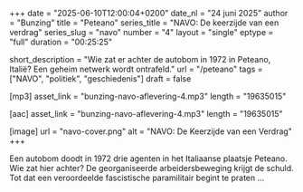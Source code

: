 +++
date = "2025-06-10T12:00:04+0200"
date_nl = "24 juni 2025"
author = "Bunzing"
title = "Peteano"
series_title = "NAVO: De keerzijde van een verdrag"
series_slug = "navo"
number = "4"
layout = "single"
eptype = "full"
duration = "00:25:25"

short_description = "Wie zat er achter de autobom in 1972 in Peteano, Italië? Een geheim netwerk wordt ontrafeld."
url = "/peteano"
tags = ["NAVO", "politiek", "geschiedenis"]
draft = false

[mp3]
asset_link = "bunzing-navo-aflevering-4.mp3"
length = "19635015"

[aac]
asset_link = "bunzing-navo-aflevering-4.mp3"
length = "19635015"

[image]
url = "navo-cover.png"
alt = "NAVO: De Keerzijde van een Verdrag"
+++

Een autobom doodt in 1972 drie agenten in het Italiaanse plaatsje Peteano. Wie zat hier achter? De georganiseerde arbeidersbeweging krijgt de schuld. Tot dat een veroordeelde fascistische paramilitair begint te praten ...
